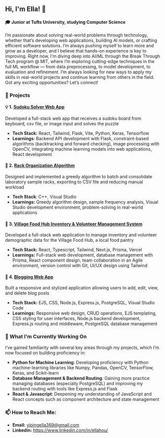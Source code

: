 ## Hi, I'm Ella! 👋
#### 🎓 Junior at Tufts University, studying Computer Science

I’m passionate about solving real-world problems through technology, whether that’s developing web applications, building AI models, or crafting efficient software solutions. I’m always pushing myself to learn more and grow as a developer, and I believe that hands-on experience is key to improving. Right now, I'm diving deep into AI/ML through the Break Through Tech program @ MIT, where I’m exploring cutting-edge techniques in the full ML workflow — from data preprocessing, to model development, to evaluation and refinement. I’m always looking for new ways to apply my skills in real-world projects and continue learning from others in the field. Got any exciting opportunities? Let’s connect!

### 🚀 Projects
#### 💡 1. [Sudoku Solver Web App](https://github.com/ellayipinghou/sudoku-new)
Developed a full-stack web app that receives a sudoku board from keyboard, csv file, or image input and solves the puzzle
* **Tech Stack:** React, Tailwind, Flask, Vite, Python, Keras, Tensorflow
* **Learnings**: Backend API development with Flask, constraint-based algorithms (backtracking and forward checking), image processing with OpenCV, integrating machine learning models into web applications, React development

#### 💉 2. [Rack Organization Algorithm](https://github.com/ellayipinghou/rack-algorithm)
Designed and implemented a greedy algorithm to batch and consolidate laboratory sample racks, exporting to CSV file and reducing manual workload
* **Tech Stack**: C++, Visual Studio
* **Learnings:** Greedy algorithm design, sample frequency analysis, Visual Studio development environment, problem-solving in real-world applications

#### 🍎 3. [Village Food Hub Inventory & Volunteer Management System](https://github.com/JumboCode/village-food-hub/tree/dev/app)
Developed a full-stack web application to manage inventory and volunteer demographic data for the Village Food Hub, a local food pantry
* **Tech Stack:** React, Typescript, Tailwind, Next.js, Prisma, Vercel
* **Learnings:** Full-stack web development, database management with Prisma, React component design, team collaboration in an Agile environment, version control with Git, UI/UX design using Tailwind

#### 📝 4. [Blogging Web App](https://github.com/ellayipinghou/web-blog-app) 
Built a responsive and stylized application allowing users to add, edit, view, and delete blog posts
* **Tech Stack:** EJS, CSS, Node.js, Express.js, PostgreSQL, Visual Studio Code
* **Learnings:** Responsive web design, CRUD operations, EJS templating, CSS styling for user interfaces, Node.js backend development, Express.js routing and middleware, PostgreSQL database management

### 🔭 What I'm Currently Working On
I’ve gained familiarity with several key areas through my projects, which I’m now focused on building proficiency in:

* **Python for Machine Learning**: Developing proficiency with Python machine-learning libraries like Numpy, Pandas, OpenCV, TensorFlow, Keras, and Scikit-learn
* **Database Management & Backend Routing**: Gaining more practice managing databases (especially PostgreSQL) and improving my backend routing with tools like Express.js and Flask
* **React & Javascript**: Deepening my understanding of JavaScript and React concepts such as component architecture and state management

### 📫 How to Reach Me:
* **Email:** yipingella369@gmail.com
* **Linkedin:** https://www.linkedin.com/in/ellahou/

